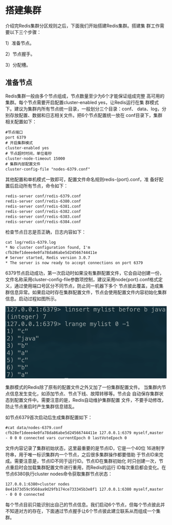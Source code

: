 # 搭建集群

介绍完Redis集群分区规则之后，下面我们开始搭建Redis集群。搭建集 群工作需要以下三个步骤： 

1）准备节点。 

2）节点握手。 

3）分配槽。

## 准备节点

Redis集群一般由多个节点组成，节点数量至少为6个才能保证组成完整 高可用的集群。每个节点需要开启配置cluster-enabled yes，让Redis运行在集 群模式下。建议为集群内所有节点统一目录，一般划分三个目录：conf、 data、log，分别存放配置、数据和日志相关文件。把6个节点配置统一放在 conf目录下，集群相关配置如下：

```text
#节点端口 
port 6379
# 开启集群模式 
cluster-enabled yes
# 节点超时时间，单位毫秒 
cluster-node-timeout 15000
# 集群内部配置文件 
cluster-config-file "nodes-6379.conf"
```

其他配置和单机模式一致即可，配置文件命名规则redis-{port}.conf，准 备好配置后启动所有节点，命令如下：

```text
redis-server conf/redis-6379.conf
redis-server conf/redis-6380.conf
redis-server conf/redis-6381.conf
redis-server conf/redis-6382.conf
redis-server conf/redis-6383.conf
redis-server conf/redis-6384.conf
```

检查节点日志是否正确，日志内容如下：

```text
cat log/redis-6379.log
* No cluster configuration found, I'm cfb28ef1deee4e0fa78da86abe5d24566744411e
# Server started, Redis version 3.0.7
* The server is now ready to accept connections on port 6379
```

6379节点启动成功，第一次启动时如果没有集群配置文件，它会自动创建一份，文件名称采用cluster-config-file参数项控制，建议采用node{port}.conf格式定义，通过使用端口号区分不同节点，防止同一机器下多个 节点彼此覆盖，造成集群信息异常。如果启动时存在集群配置文件，节点会使用配置文件内容初始化集群信息。启动过程如图所示。

![](../../.gitbook/assets/image%20%2862%29.png)

集群模式的Redis除了原有的配置文件之外又加了一份集群配置文件。 当集群内节点信息发生变化，如添加节点、节点下线、故障转移等。节点会 自动保存集群状态到配置文件中。需要注意的是，Redis自动维护集群配置 文件，不要手动修改，防止节点重启时产生集群信息错乱。

如节点6379首次启动后生成集群配置如下：

```text
#cat data/nodes-6379.conf
cfb28ef1deee4e0fa78da86abe5d24566744411e 127.0.0.1:6379 myself,master - 0 0 0 connected vars currentEpoch 0 lastVoteEpoch 0
```

文件内容记录了集群初始状态，这里最重要的是节点ID，它是一个40位 16进制字符串，用于唯一标识集群内一个节点，之后很多集群操作都要借助 于节点ID来完成。需要注意是，节点ID不同于运行ID。节点ID在集群初始化 时只创建一次，节点重启时会加载集群配置文件进行重用，而Redis的运行 ID每次重启都会变化。在节点6380执行cluster nodes命令获取集群节点状态：

```text
127.0.0.1:6380>cluster nodes
8e41673d59c9568aa9d29fb174ce733345b3e8f1 127.0.0.1:6380 myself,master - 0 0 0 connected
```

每个节点目前只能识别出自己的节点信息。我们启动6个节点，但每个节点彼此并不知道对方的存在，下面通过节点握手让6个节点彼此建立联系从而组成一个集群。

